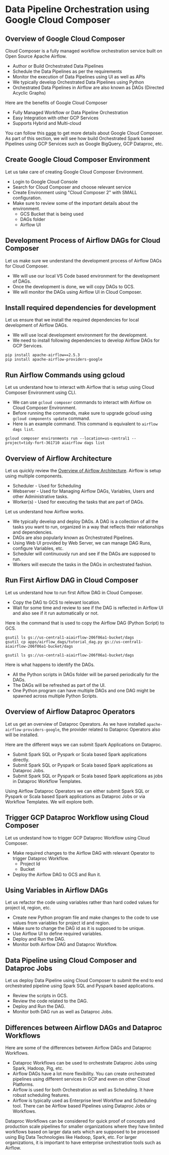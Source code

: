 # Data Pipeline Orchestration using Google Cloud Composer

## Overview of Google Cloud Composer
Cloud Composer is a fully managed workflow orchestration service built on Open Source Apache Airflow.
* Author or Build Orchestrated Data Pipelines
* Schedule the Data Pipelines as per the requirements
* Monitor the execution of Data Pipelines using UI as well as APIs
* We typically develop Orchestrated Data Pipelines using Python
* Orchestrated Data Pipelines in Airflow are also known as DAGs (Directed Acyclic Graphs)

Here are the benefits of Google Cloud Composer
* Fully Managed Workflow or Data Pipeline Orchestration
* Easy Integration with other GCP Services
* Supports Hybrid and Multi-cloud

You can follow this [page](https://cloud.google.com/composer) to get more details about Google Cloud Composer. As part of this section, we will see how build Orchestrated Spark based Pipelines using GCP Services such as Google BigQuery, GCP Dataproc, etc.

## Create Google Cloud Composer Environment
Let us take care of creating Google Cloud Composer Environment.
* Login to Google Cloud Console
* Search for Cloud Composer and choose relevant service
* Create Environment using "Cloud Composer 2" with SMALL configuration.
* Make sure to review some of the important details about the environment.
  * GCS Bucket that is being used
  * DAGs folder
  * Airflow UI

## Development Process of Airflow DAGs for Cloud Composer
Let us make sure we understand the development process of Airflow DAGs for Cloud Composer.
* We will use our local VS Code based environment for the development of DAGs.
* Once the development is done, we will copy DAGs to GCS.
* We will monitor the DAGs using Airflow UI in Cloud Composer.

## Install required dependencies for development
Let us ensure that we install the required dependencies for local development of Airflow DAGs.
* We will use local development environment for the development.
* We need to install following dependencies to develop Airflow DAGs for GCP Services.

```shell
pip install apache-airflow==2.5.3
pip install apache-airflow-providers-google
```

## Run Airflow Commands using gcloud
Let us understand how to interact with Airflow that is setup using Cloud Composer Environment using CLI.
* We can use `gcloud composer` commands to interact with Airflow on Cloud Composer Environment.
* Before running the commands, make sure to upgrade gcloud using `gcloud components update` command.
* Here is an example command. This command is equivalent to `airflow dags list`.

```shell
gcloud composer environments run --location=us-central1 --project=tidy-fort-361710 aiairflow dags list
```

## Overview of Airflow Architecture
Let us quickly review the [Overview of Airflow Architecture](https://airflow.apache.org/docs/apache-airflow/stable/concepts/overview.html). Airflow is setup using multiple components.
* Scheduler - Used for Scheduling
* Webserver - Used for Managing Airflow DAGs, Variables, Users and other Administrative tasks.
* Worker(s) - Used for executing the tasks that are part of DAGs.

Let us understand how Airflow works.
* We typically develop and deploy DAGs. A DAG is a collection of all the tasks you want to run, organized in a way that reflects their relationships and dependencies.
* DAGs are also popularly known as Orchestrated Pipelines.
* Using Web UI provided by Web Server, we can manage DAG Runs, configure Variables, etc.
* Scheduler will continuously run and see if the DAGs are supposed to run.
* Workers will execute the tasks in the DAGs in orchestrated fashion.

## Run First Airflow DAG in Cloud Composer
Let us understand how to run first Aiflow DAG in Cloud Composer.
* Copy the DAG to GCS to relevant location.
* Wait for some time and review to see if the DAG is reflected in Airflow UI and also see if it run automatically or not.

Here is the command that is used to copy the Airflow DAG (Python Script) to GCS.
```shell
gsutil ls gs://us-central1-aiairflow-206f06a1-bucket/dags
gsutil cp apps/airflow_dags/tutorial_dag.py gs://us-central1-aiairflow-206f06a1-bucket/dags

gsutil ls gs://us-central1-aiairflow-206f06a1-bucket/dags
```

Here is what happens to identify the DAGs.
* All the Python scripts in DAGs folder will be parsed periodically for the DAGs.
* The DAGs will be refreshed as part of the UI.
* One Python program can have multiple DAGs and one DAG might be spawned across multiple Python Scripts.

## Overview of Airflow Dataproc Operators

Let us get an overview of Dataproc Operators. As we have installed `apache-airflow-providers-google`, the provider related to Dataproc Operators also will be installed.

Here are the different ways we can submit Spark Applications on Dataproc.
* Submit Spark SQL or Pyspark or Scala based Spark applications directly.
* Submit Spark SQL or Pyspark or Scala based Spark applications as Dataproc Jobs.
* Submit Spark SQL or Pyspark or Scala based Spark applications as jobs in Dataproc Workflow Templates.

Using Airflow Dataproc Operators we can either submit Spark SQL or Pyspark or Scala based Spark applications as Dataproc Jobs or via Workflow Templates. We will explore both.

## Trigger GCP Dataproc Workflow using Cloud Composer

Let us undestand how to trigger GCP Dataproc Workflow using Cloud Composer.
* Make required changes to the Airflow DAG with relevant Operator to trigger Dataproc Workflow.
  * Project Id
  * Bucket
* Deploy the Airflow DAG to GCS and Run it.

## Using Variables in Airflow DAGs

Let us refactor the code using variables rather than hard coded values for project id, region, etc.
* Create new Python program file and make changes to the code to use values from variables for project id and region.
* Make sure to change the DAG id as it is supposed to be unique.
* Use Airflow UI to define required variables.
* Deploy and Run the DAG.
* Monitor both Airflow DAG and Dataproc Workflow.

## Data Pipeline using Cloud Composer and Dataproc Jobs

Let us deploy Data Pipeline using Cloud Composer to submit the end to end orchestrated pipeline using Spark SQL and Pyspark based applications.
* Review the scripts in GCS.
* Review the code related to the DAG.
* Deploy and Run the DAG.
* Monitor both DAG run as well as Dataproc Jobs.

## Differences between Airflow DAGs and Dataproc Workflows

Here are some of the differences between Airflow DAGs and Dataproc Workflows.
* Dataproc Workflows can be used to orchestrate Dataproc Jobs using Spark, Hadoop, Pig, etc.
* Airflow DAGs have a lot more flexibility. You can create orchestrated pipelines using different services in GCP and even on other Cloud Platforms.
* Airflow is used for both Orchestration as well as Scheduling. It have robust scheduling features.
* Airflow is typically used as Enterprise level Workflow and Scheduling tool. There can be Airflow based Pipelines using Dataproc Jobs or Workflows.

Dataproc Workflows can be considered for quick proof of concepts and production scale pipelines for smaller organizations where they have limited workflows based on larger data sets which are supposed to be processed using Big Data Technologies like Hadoop, Spark, etc. For larger organizations, it is important to have enterprise orchestration tools such as Airflow.